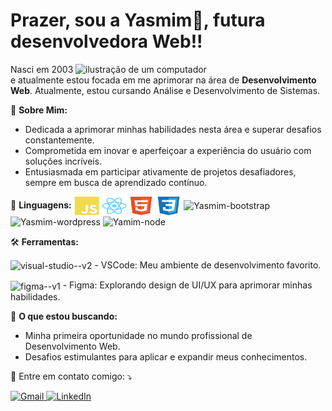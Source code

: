 
# Prazer, sou a Yasmim👋, futura desenvolvedora Web!!

<img src="https://raw.githubusercontent.com/MicaelliMedeiros/micaellimedeiros/master/image/computer-illustration.png" alt="ilustração de um computador" min-width="400px" max-width="400px" width="400px" align="right">

<p align="left"> 
Nasci em 2003 e atualmente estou focada em me aprimorar na área de <strong>Desenvolvimento Web</strong>. Atualmente, estou cursando Análise e Desenvolvimento de Sistemas.

  🚀 **Sobre Mim:**
- Dedicada a aprimorar minhas habilidades nesta área e superar desafios constantemente.
- Comprometida em inovar e aperfeiçoar a experiência do usuário com soluções incríveis.
- Entusiasmada em participar ativamente de projetos desafiadores, sempre em busca de aprendizado contínuo.
</p>
<p align="left">
  
<p align="left">
  🦄 <strong>Linguagens:</strong>
  <img align="center" alt="Yasmim-Js" height="30" width="40" src="https://raw.githubusercontent.com/devicons/devicon/master/icons/javascript/javascript-plain.svg">
  <img align="center" alt="Yasmim-React" height="30" width="40" src="https://raw.githubusercontent.com/devicons/devicon/master/icons/react/react-original.svg">
  <img align="center" alt="Yasmim-HTML" height="30" width="40" src="https://raw.githubusercontent.com/devicons/devicon/master/icons/html5/html5-original.svg">
  <img align="center" alt="Yasmim-CSS" height="30" width="40" src="https://raw.githubusercontent.com/devicons/devicon/master/icons/css3/css3-original.svg">
<img align="center" alt="Yasmim-bootstrap" height="40" width="40" src="https://img.icons8.com/color/48/bootstrap--v1.png" >
<img align="center" alt="Yasmim-wordpress" width="40" height="40" src="https://img.icons8.com/color/48/wordpress.png" />
<img  align="center" alt="Yamim-node" width="48" height="48" src="https://img.icons8.com/color/48/nodejs.png" />

</p>

<p align="left">
  🛠️ <strong>Ferramentas: </strong>
  
  <img align='center' width="30" height="30" src="https://img.icons8.com/color/48/visual-studio--v2.png" alt="visual-studio--v2"/> - VSCode: Meu ambiente de desenvolvimento favorito.

<img align='center' width="30" height="30" src="https://img.icons8.com/color/48/figma--v1.png" alt="figma--v1"/> - Figma: Explorando design de UI/UX para aprimorar minhas habilidades.
</p>

<p>
  🌟 <strong>O que estou buscando:</strong>
  
- Minha primeira oportunidade no mundo profissional de Desenvolvimento Web.
- Desafios estimulantes para aplicar e expandir meus conhecimentos.</p>

<p align="left">
  💌 Entre em contato comigo: ⤵️
</p>

<p align="left">
  <a href="mailto:yasmimguedesvick@gmail.com" title="Gmail">
  <img src="https://img.shields.io/badge/-Gmail-FF0000?style=flat-square&labelColor=FF0000&logo=gmail&logoColor=white&link=mailto:yasmimguedesvick@gmail.com" alt="Gmail"/>
</a>

  <a href="https://www.linkedin.com/in/yasm1mguedes//" title="LinkedIn">
  <img src="https://img.shields.io/badge/-Linkedin-0e76a8?style=flat-square&logo=Linkedin&logoColor=white&link=LINK-DO-SEU-LINKEDIN" alt="LinkedIn"/></a>
</p>
